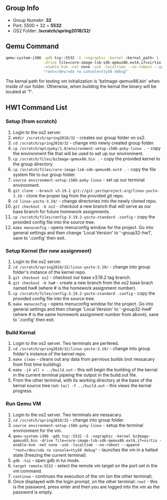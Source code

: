 ## Group Info
* Group Numebr: __32__
* Port: 5500 + 32 = __5532__
* OS2 Folder: __/scratch/spring2018/32/__

## Qemu Command

``` bash
qemu-system-i386 -gdb tcp::5532 -S -nographic -kernel <kernal_path> \
                 -drive file=core-image-lsb-sdk-qemux86.ext4,if=virtio \
                 -enable-kvm -net none -usb -localtime --no-reboot --append \
                 "root=/dev/vda rw console=ttyS0 debug"
```

The kernal path for testing vm initialization is 'bzImage-qemux86.bin' when inside of our folder.  Otherwise, when building the kernal the binary will be located at '?'.

## HW1 Command List

### Setup (from scratch)
1.  Login to the os2 server.
2.  `mkdir /scratch/spring2018/32` - creates our group folder on os2.
3.  `cd /scratch/spring2018/32` - change into newly created group folder.
4.  `cp /scratch/opt/poky/1.8/environment-setup-i586-poky-linux .` - copy the environment file that will be used to set up our environment.
5.  `cp /scratch/files/bzImage-qemux86.bin .` - copy the provided kernel to the group directory.
6.  `cp /scratch/files/core-image-lsb-sdk-qemux86.ext4 .` - copy the file system file to our group folder.
7.  `source environment-setup-i586-poky-linux` - set up our terminal environment.
8.  `git clone --branch v3.19.2 git://git.yoctoproject.org/linux-yocto-3.19` - clone the proper tag from the provided git repo.
9.  `cd linux-yocto-3.19/` - change directories into the newly cloned repo.
10. `git checkout -b os2` - checkout a new branch that will serve as our base branch for future homework assignments.
11. `cp /scratch/files/config-3.19.2-yocto-standard .config` - copy the provided config file into the source tree.
12. `make menuconfig` - opens menuconfig window for the project. Go into general settings and then change 'Local Version' to '-group32-hw1', save to '.config' then exit.

### Setup Kernel (for new assignment)
1.  Login to the os2 server.
2.  `cd /scratch/spring2018/32/linux-yocto-3.19/` - change into group folder's instance of the kernel repo.
3.  `git checkout os2` - checkout our base v3.19.2 tag branch.
4.  `git checkout -b hw#` - create a new branch from the os2 base brach named hw# (where # is the homework assignment number).
5.  `cp /scratch/files/config-3.19.2-yocto-standard .config` - copy the provided config file into the source tree.
6.  `make menuconfig` - opens menuconfig window for the project. Go into general settings and then change 'Local Version' to '-group32-hw#' (where # is the same homework assignment number from above), save to '.config' then exit.

### Build Kernal
1.  Login to the os2 server. Two terminals are perfered.
2.  `cd /scratch/spring2018/32/linux-yocto-3.19/` - change into group folder's instance of the kernel repo.
3.  `make clean` - cleans out any data from pervious builds (not nessacary from first time building).
4.  `make -j4 all > ../build.out` - this will begin the building of the kernal in the current terminal pipeing the output in the build.out file.
5.  From the other terminal, with its working directory at the base of the kernal source tree run: `tail -f ../build.out` - this views the kernal progress.

### Run Qemu VM
1.  Login to the os2 server. Two terminals are nessacary.
2.  `cd /scratch/spring2018/32` - change into group folder.
3.  `source environment-setup-i586-poky-linux` - setup the terminal environment for the vm.
6.  `qemu-system-i386 -gdb tcp::5532 -S -nographic -kernel bzImage-qemux65.bin -drive file=core-image-lsb-sdk-qemux86.ext4,if=virtio -enable-kvm -net none -usb -localtime --no-reboot --append "root=/dev/vda rw console=ttyS0 debug"` - launches the vm in a halted state (freezing the current terminal).
7.  `gdb -tui` - open gdb in tui mode.
8.  `target remote:5532` - select the remote vm target on the port set in the vm command.
9.  `continue` - continues the execution of the vm (on the other terminal).
10. Once displayed with the login prompt, on the other terminal: `root` - this is the password, press enter and then you are logged into the vm as the password is empty.
